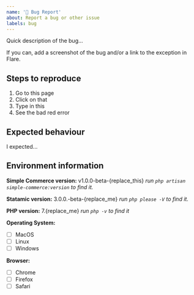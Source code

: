 ```yaml
---
name: '🐛 Bug Report'
about: Report a bug or other issue
labels: bug
---
```


<!-- Please use the provided issue template, makes it easier to get all the information needed to look into your issue. -->

Quick description of the bug...

If you can, add a screenshot of the bug and/or a link to the exception in Flare.

## Steps to reproduce

1. Go to this page
2. Click on that
3. Type in this
4. See the bad red error

## Expected behaviour

I expected...

## Environment information

**Simple Commerce version:** v1.0.0-beta-{replace_this}
_run `php artisan simple-commerce:version` to find it._

**Statamic version:** 3.0.0.-beta-{replace_me}
_run `php please -V` to find it._

**PHP version:** 7.{replace_me}
_run `php -v` to find it_

**Operating System:**
- [ ] MacOS
- [ ] Linux
- [ ] Windows

**Browser:**
- [ ] Chrome
- [ ] Firefox
- [ ] Safari
